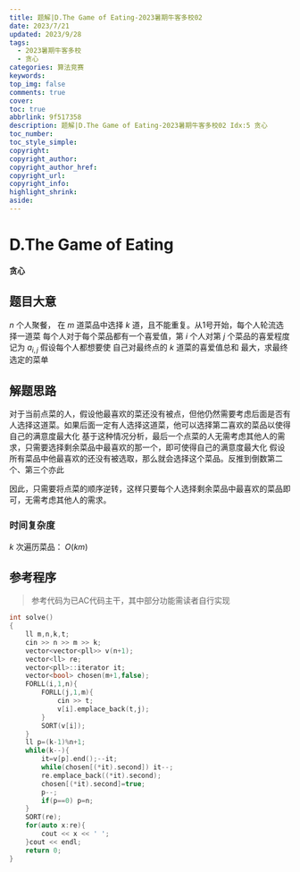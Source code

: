 ```yaml
---
title: 题解|D.The Game of Eating-2023暑期牛客多校02
date: 2023/7/21
updated: 2023/9/28
tags:
  - 2023暑期牛客多校
  - 贪心
categories: 算法竞赛
keywords:
top_img: false
comments: true
cover:
toc: true
abbrlink: 9f517358
description: 题解|D.The Game of Eating-2023暑期牛客多校02 Idx:5 贪心
toc_number:
toc_style_simple:
copyright:
copyright_author:
copyright_author_href:
copyright_url:
copyright_info:
highlight_shrink:
aside:
---
```


# D.The Game of Eating
**贪心**
## 题目大意
$n$ 个人聚餐， 在 $m$ 道菜品中选择 $k$ 道，且不能重复。从1号开始，每个人轮流选择一道菜
每个人对于每个菜品都有一个喜爱值，第 $i$ 个人对第 $j$ 个菜品的喜爱程度记为 $a_{i,j}$ 
假设每个人都想要使 自己对最终点的 $k$ 道菜的喜爱值总和 最大，求最终选定的菜单
## 解题思路
对于当前点菜的人，假设他最喜欢的菜还没有被点，但他仍然需要考虑后面是否有人选择这道菜。如果后面一定有人选择这道菜，他可以选择第二喜欢的菜品以使得自己的满意度最大化
基于这种情况分析，最后一个点菜的人无需考虑其他人的需求，只需要选择剩余菜品中最喜欢的那一个，即可使得自己的满意度最大化
假设所有菜品中他最喜欢的还没有被选取，那么就会选择这个菜品。反推到倒数第二个、第三个亦此

因此，只需要将点菜的顺序逆转，这样只要每个人选择剩余菜品中最喜欢的菜品即可，无需考虑其他人的需求。

### 时间复杂度
$k$ 次遍历菜品： $O(km)$
## 参考程序
> 参考代码为已AC代码主干，其中部分功能需读者自行实现

```cpp
int solve()
{
    ll m,n,k,t;
    cin >> n >> m >> k;
    vector<vector<pll>> v(n+1);
    vector<ll> re;
    vector<pll>::iterator it;
    vector<bool> chosen(m+1,false);
    FORLL(i,1,n){
        FORLL(j,1,m){
            cin >> t;
            v[i].emplace_back(t,j);
        }
        SORT(v[i]);
    }
    ll p=(k-1)%n+1;
    while(k--){
        it=v[p].end();--it;
        while(chosen[(*it).second]) it--;
        re.emplace_back((*it).second);
        chosen[(*it).second]=true;
        p--;
        if(p==0) p=n;
    }
    SORT(re);
    for(auto x:re){
        cout << x << ' ';
    }cout << endl;
    return 0;
}
```